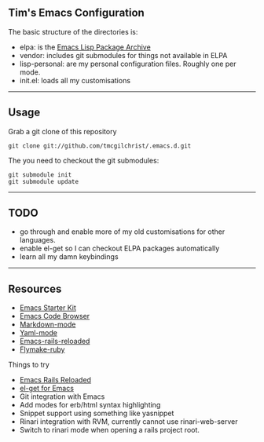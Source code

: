 ## Tim's Emacs Configuration ##

The basic structure of the directories is:

* elpa: is the [Emacs Lisp Package Archive](http://tromey.com/elpa/)
* vendor: includes git submodules for things not available in ELPA
* lisp-personal: are my personal configuration files. Roughly one per mode.
* init.el: loads all my customisations

* * * * *

## Usage ##
    
Grab a git clone of this repository

    git clone git://github.com/tmcgilchrist/.emacs.d.git

The you need to checkout the git submodules:

    git submodule init
    git submodule update

* * * * *

## TODO ##

* go through and enable more of my old customisations for other languages.
* enable el-get so I can checkout ELPA packages automatically
* learn all my damn keybindings

* * * * *

## Resources ##
* [Emacs Starter Kit](https://github.com/technomancy/emacs-starter-kit)
* [Emacs Code Browser](https://github.com/emacsmirror/ecb)
* [Markdown-mode](http://jblevins.org/projects/markdown-mode/)
* [Yaml-mode](https://github.com/yoshiki/yaml-mode)
* [Emacs-rails-reloaded](http://github.com/dima-exe/emacs-rails-reloaded)
* [Flymake-ruby](https://github.com/purcell/flymake-ruby)
    
Things to try

* [Emacs Rails Reloaded](https://github.com/r0man/emacs-rails-reloaded)
* [el-get for Emacs](https://github.com/dimitri/el-get)
* Git integration with Emacs
* Add modes for erb/html syntax highlighting
* Snippet support using something like yasnippet
* Rinari integration with RVM, currently cannot use rinari-web-server
* Switch to rinari mode when opening a rails project root.
